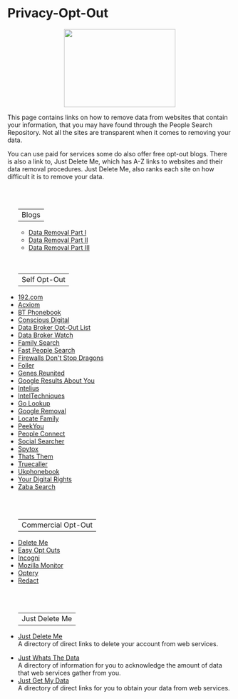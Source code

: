 # Privacy-Opt-Out
<p align="center">
  <img width="250" height="175" src="https://www.cqcore.uk/wp-content/uploads/2024/06/Screenshot-2024-06-13-122030.png">
</p>
 <p>This page contains links on how to remove data from websites that contain your information, that you may have found through the People Search Repository. Not all the sites are transparent when it comes to removing your data.</p>
 <p>You can use paid for services some do also offer free opt-out blogs. There is also a link to, Just Delete Me, which has A-Z links to websites and their data removal procedures. Just Delete Me, also ranks each site on how difficult it is to remove your data.</p>
<br></br>
<ul>
   <table>
        <tr>
            <td>Blogs</td>
        </tr>
    </table>
    <ul>
        <li><a href="https://firewallsdontstopdragons.com/osint-reconnaissance/">Data Removal Part I</a></li>
        <li><a href="https://firewallsdontstopdragons.com/osint-remediation/">Data Removal Part II</a></li>
        <li><a href="https://firewallsdontstopdragons.com/osint-final-steps/">Data Removal Part III</a></li>
    </ul>
   <br></br>
    <table>
        <tr>
            <td>Self Opt-Out</td>
        </tr>
    </table>
     <li><a href="https://www.192.com/c01/new-request/">192.com</a></li>
     <li><a href="https://www.acxiom.com/optout/">Acxiom</a></li>
     <li><a href="https://www.bt.com/help/landline/calling-features-and-security/how-do-i-sign-up-to-ex-directory-services-">BT Phonebook</a></li>
     <li><a href="https://consciousdigital.org/">Conscious Digital</a></li>
     <li><a href="https://github.com/yaelwrites/Big-Ass-Data-Broker-Opt-Out-List">Data Broker Opt-Out List</a></li>
     <li><a href="https://databrokerswatch.org/">Data Broker Watch</a></li>
     <li><a href="https://www.familysearch.org/en/help/helpcenter/article/can-i-request-to-remove-the-name-of-a-living-person-from-historical-records">Family Search</a></li>
     <li><a href="https://www.fastpeoplesearch.com/removal">Fast People Search</a></li>
     <li><a href="https://firewallsdontstopdragons.com/osint-reconnaissance/">Firewalls Don't Stop Dragons</a></li>
     <li><a href="https://foller.me/do-not-sell">Foller</a></li>
     <li><a href="https://www.genesreunited.co.uk/help/contact/support">Genes Reunited</a></li>
     <li><a href="https://support.google.com/websearch/answer/12719076">Google Results About You</a></li>
     <li><a href="https://www.intelius.com/privacy-center">Intelius</a></li>
     <li><a href="https://inteltechniques.com/links.html">IntelTechniques</a></li>
     <li><a href="https://golookup.com/support/contact-us">Go Lookup</a></li>
     <li><a href="https://support.google.com/websearch/answer/12719076">Google Removal</a></li>
     <li><a href="https://www.locatefamily.com/removal2.html">Locate Family</a></li>
     <li><a href="https://www.peekyou.com/about/contact/ccpa_optout/do_not_sell/">PeekYou</a></li>
     <li><a href="https://suppression.peopleconnect.us/login">People Connect</a></li>
     <li><a href="https://www.social-searcher.com/support/">Social Searcher</a></li>
     <li><a href="https://www.spytox.com/opt_out">Spytox</a></li>
     <li><a href="https://thatsthem.com/optout">Thats Them</a></li>
     <li><a href="https://www.truecaller.com/unlisting">Truecaller</a></li>
     <li><a href="https://www.ukphonebook.com/remove-me">Ukphonebook</a></li>
     <li><a href="https://yourdigitalrights.org/">Your Digital Rights</a></li>
     <li><a href="https://www.intelius.com/optout">Zaba Search</a></li>
</ul>
<br></br>
<ul>
    <table>
        <tr>
            <td>Commercial Opt-Out</td>
        </tr>
    </table>
     <li><a href="https://joindeleteme.com/blog/opt-out-guides/">Delete Me</a></li>
     <li><a href="https://easyoptouts.com/">Easy Opt Outs</a></li>
     <li><a href="https://blog.incogni.com/opt-out-guides/">Incogni</a></li>
     <li><a href="https://monitor.mozilla.org/?ref=news.itsfoss.com">Mozilla Monitor</a></li>
     <li><a href="https://www.optery.com/opt-out-guides/">Optery</a></li>
     <li><a href="https://redact.dev/">Redact</a></li>
</ul>
<br></br>
<ul>
    <table>
        <tr>
            <td>Just Delete Me</td>
        </tr>
    </table>
    <li><a href="https://justdeleteme.xyz/">Just Delete Me</a></li>A directory of direct links to delete your account from web services.
</ul>
<ul>
    <li><a href="https://justwhatsthedata.github.io/">Just Whats The Data</a></li>A directory of information for you to acknowledge the amount of data that web services gather from you.
    <li><a href="https://justgetmydata.com/">Just Get My Data</a></li>A directory of direct links for you to obtain your data from web services.
</ul>
<br></br>
